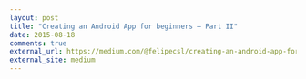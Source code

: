 ```yaml
---
layout: post
title: "Creating an Android App for beginners — Part II"
date: 2015-08-18
comments: true
external_url: https://medium.com/@felipecsl/creating-an-android-app-for-beginners-part-ii-a6bae6527c01
external_site: medium
---
```

